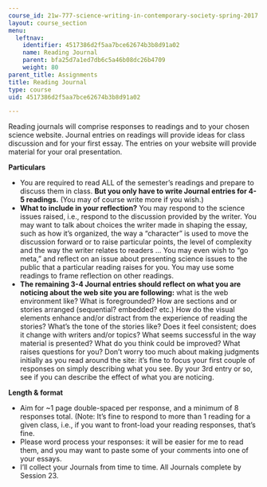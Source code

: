 ```yaml
---
course_id: 21w-777-science-writing-in-contemporary-society-spring-2017
layout: course_section
menu:
  leftnav:
    identifier: 4517386d2f5aa7bce62674b3b8d91a02
    name: Reading Journal
    parent: bfa25d7a1ed7db6c5a46b08dc26b4709
    weight: 80
parent_title: Assignments
title: Reading Journal
type: course
uid: 4517386d2f5aa7bce62674b3b8d91a02

---
```


Reading journals will comprise responses to readings and to your chosen science website. Journal entries on readings will provide ideas for class discussion and for your first essay. The entries on your website will provide material for your oral presentation.

**Particulars**

*   You are required to read ALL of the semester’s readings and prepare to discuss them in class. **But you only have to write Journal entries for 4-5 readings.** (You may of course write more if you wish.)
*   **What to include in your reflection?** You may respond to the science issues raised, i.e., respond to the discussion provided by the writer. You may want to talk about choices the writer made in shaping the essay, such as how it’s organized, the way a “character” is used to move the discussion forward or to raise particular points, the level of complexity and the way the writer relates to readers ... You may even wish to “go meta,” and reflect on an issue about presenting science issues to the public that a particular reading raises for you. You may use some readings to frame reflection on other readings.
*   **The remaining 3-4 Journal entries should reflect on what you are noticing about the web site you are following:** what is the web environment like? What is foregrounded? How are sections and or stories arranged (sequential? embedded? etc.) How do the visual elements enhance and/or distract from the experience of reading the stories? What’s the tone of the stories like? Does it feel consistent; does it change with writers and/or topics? What seems successful in the way material is presented? What do you think could be improved? What raises questions for you? Don’t worry too much about making judgments initially as you read around the site: it’s fine to focus your first couple of responses on simply describing what you see. By your 3rd entry or so, see if you can describe the effect of what you are noticing.

**Length & format**

*   Aim for ~1 page double-spaced per response, and a minimum of 8 responses total. (Note: It’s fine to respond to more than 1 reading for a given class, i.e., if you want to front-load your reading responses, that’s fine.
*   Please word process your responses: it will be easier for me to read them, and you may want to paste some of your comments into one of your essays.
*   I’ll collect your Journals from time to time. All Journals complete by Session 23.